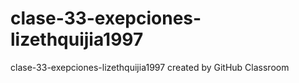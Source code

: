 # clase-33-exepciones-lizethquijia1997
clase-33-exepciones-lizethquijia1997 created by GitHub Classroom
